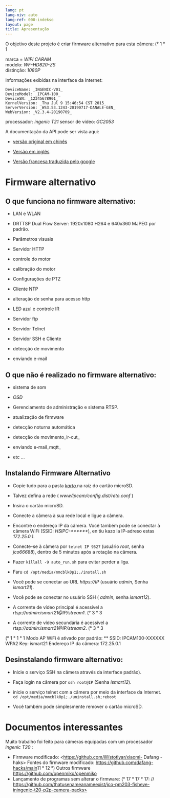 ```yaml
---
lang: pt
lang-niv: auto
lang-ref: 000-indekso
layout: page
title: Apresentação
---
```


O objetivo deste projeto é criar firmware alternativo para esta câmera: (° 1 ° 1

marca = _WIFI CARAM_  
modelo: _WF-HD820-ZS_  
distinção: _1080P_

Informações exibidas na interface da Internet:
```
DeviceName: _INGENIC-V01_
DeviceModel: _IPCAM-100_
DeviceSN: _12345678901_
KernelVersion: _Thu Jul 9 15:46:54 CST 2015_
ServerVersion: _WS3.53.1243-20190717-DANALE-GEN_
WebVersion: _V2.3.4-20190709_
```

processador: _ingenic T21_
sensor de vídeo: _GC2053_

A documentação da API pode ser vista aqui:  
* [versão original em chinês](../zh/includes.zh/html/)


* [Versão em inglês](../en/includes.en/html/)


* [Versão francesa traduzida pelo google](../fr/includes.fr/html/)



# Firmware alternativo

## O que funciona no firmware alternativo:

* LAN e WLAN


* DRTTSP Dual Flow Server: 1920x1080 H264 e 640x360 MJPEG por padrão.


* Parâmetros visuais


* Servidor HTTP


* controle do motor


* calibração do motor


* Configurações de PTZ


* Cliente NTP


* alteração de senha para acesso http


* LED azul e controle IR


* Servidor ftp


* Servidor Telnet


* Servidor SSH e Cliente


* detecção de movimento


* enviando e-mail



## O que não é realizado no firmware alternativo:

* sistema de som


* _OSD_


* Gerenciamento de administração e sistema RTSP.


* atualização de firmware


* detecção noturna automática


* detecção de movimento_ir-cut_


* enviando e-mail_mqtt_


* etc ...



## Instalando Firmware Alternativo

* Copie tudo para a pasta [ _karto_ ](https://github.com/jmichault/ipcam-100/tree/master/karto) na raiz do cartão microSD.


* Talvez defina a rede ( _www/ipcam/config.dist/reto.conf_ )


* Insira o cartão microSD.


* Conecte a câmera à sua rede local e ligue a câmera.


* Encontre o endereço IP da câmera. Você também pode se conectar à câmera WiFi (SSID: _HSIPC-******_), en tiu kazo la IP-adreso estas _172.25.0.1_.


* Conecte-se à câmera por `telnet IP 9527` (usuário _root_, senha _jco66688_), dentro de 5 minutos após a rotação na câmera.


* Fazer `killall -9 auto_run.sh` para evitar perder a liga.


* Faru `cd /opt/media/mmcblk0p1;./install.sh`


* Você pode se conectar ao URL _https://IP_ (usuário _admin_, Senha _ismart21_).


* Você pode se conectar no usuário SSH ( _admin_, senha _ismart12_).


* A corrente de vídeo principal é acessível a _rtsp://admin:ismart21@IP/stream1_. (° 3 ° 3


* A corrente de vídeo secundária é acessível a _rtsp://admin:ismart21@IP/stream2_. (° 3 ° 3


(° 1 ° 1 ° 1 Modo AP WiFi é ativado por padrão:
** SSID: IPCAM100-XXXXXX
WPA2 Key: ismart21
Endereço IP da câmera: 172.25.0.1

## Desinstalando firmware alternativo:

* Inicie o serviço SSH na câmera através da interface padrão).


* Faça login na câmera por `ssh root@IP` (Senha _ismart12_).


* inicie o serviço telnet com a câmera por meio da interface da Internet. `cd /opt/media/mmcblk0p1;./uninstall.sh;reboot`



* Você também pode simplesmente remover o cartão microSD.



# Documentos interessantes

Muito trabalho foi feito para câmeras equipadas com um processador _ingenic T20_ :
* Firmware modificado: <https://github.com/ilílístotlyar/xiaomi- Dafang -haks>
Fontes do firmware modificado: <https://github.com/dafang-hacks/main>11 ° 12 °) Outros firmware <https://github.com/openmiko/openmiko>
* Lançamento de programas sem alterar o firmware: (° 17 ° 17 ° 17: // https://github.com/thatusenameanameexist/jco-pm203-fisheye-iningenic-t20-p2p-camera-packs>

